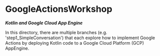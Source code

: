 # GoogleActionsWorkshop

***Kotlin and Google Cloud App Engine***

In this directory, there are multiple branches (e.g. 'step1_SimpleConversation')
that each explore how to implement Google Actions by deploying Kotlin code to 
a Google Cloud Platform (GCP) AppEngine.

